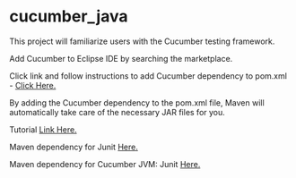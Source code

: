 # cucumber_java

This project will familiarize users with the Cucumber testing framework.

Add Cucumber to Eclipse IDE by searching the marketplace.

Click link and follow instructions to add Cucumber dependency to pom.xml - [Click Here.](https://cucumber.io/docs/installation/java/)

By adding the Cucumber dependency to the pom.xml file, Maven will automatically take care of the necessary JAR files for you. 

Tutorial [Link Here.](https://www.youtube.com/playlist?list=PLhW3qG5bs-L_mFHirOLEYJ7X2rIXu8SR2)

Maven dependency for Junit [Here.](https://mvnrepository.com/artifact/junit/junit/4.13.2)

Maven dependency for Cucumber JVM: Junit [Here.](https://mvnrepository.com/artifact/io.cucumber/cucumber-junit/7.6.0)
